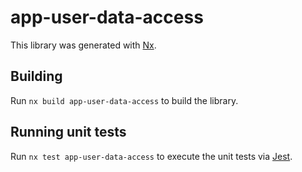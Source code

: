 # app-user-data-access

This library was generated with [Nx](https://nx.dev).

## Building

Run `nx build app-user-data-access` to build the library.

## Running unit tests

Run `nx test app-user-data-access` to execute the unit tests via [Jest](https://jestjs.io).
